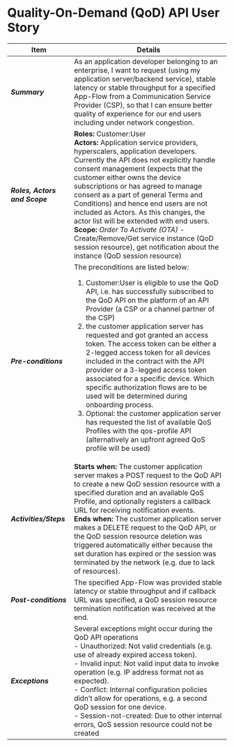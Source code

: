 # Quality-On-Demand (QoD) API User Story

| **Item** | **Details** |
| ---- | ------- |
| ***Summary*** | As an application developer belonging to an enterprise, I want to request (using my application server/backend service), stable latency or stable throughput for a specified App-Flow from a Communication Service Provider (CSP), so that I can ensure better quality of experience for our end users including under network congestion.  |
| ***Roles, Actors and Scope*** | **Roles:** Customer:User<br> **Actors:** Application service providers, hyperscalers, application developers. Currently the API does not explicitly handle consent management (expects that the customer either owns the device subscriptions or has agreed to manage consent as a part of general Terms and Conditions) and hence end users are not included as Actors. As this changes, the actor list will be extended with end users. <br> **Scope:** *Order To Activate (OTA)* \- Create/Remove/Get service instance (QoD session resource)\, get notification about the instance (QoD session resource) |
| ***Pre-conditions*** | The preconditions are listed below:<br><ol><li>Customer:User is eligible to use the QoD API, i.e. has successfully subscribed to the QoD API on the platform of an API Provider (a CSP or a channel partner of the CSP)</li><li>the customer application server has requested and got granted an access token. The access token can be either a 2-legged access token for all devices included in the contract with the API provider or a 3-legged access token associated for a specific device. Which specific authorization flows are to be used will be determined during onboarding process.</li><li>Optional: the customer application server has requested the list of available QoS Profiles with the qos-profile API (alternatively an upfront agreed QoS profile will be used)|
| ***Activities/Steps*** | **Starts when:** The customer application server makes a POST request to the QoD API to create a new QoD session resource with a specified duration and an available QoS Profile, and optionally registers a callback URL for receiving notification events.<br>**Ends when:** The customer application server makes a DELETE request to the QoD API, or the QoD session resource deletion was triggered automatically either because the set duration has expired or the session was terminated by the network (e.g. due to lack of resources). |
| ***Post-conditions*** | The specified App-Flow was provided stable latency or stable throughput and if callback URL was specified, a QoD session resource termination notification was received at the end.  |
| ***Exceptions*** | Several exceptions might occur during the QoD API operations<br>- Unauthorized: Not valid credentials (e.g. use of already expired access token).<br>- Invalid input: Not valid input data to invoke operation (e.g. IP address format not as expected).<br>- Conflict: Internal configuration policies didn’t allow for operations, e.g. a second QoD session for one device.<br>- Session-not-created: Due to other internal errors, QoS session resource could not be created|
